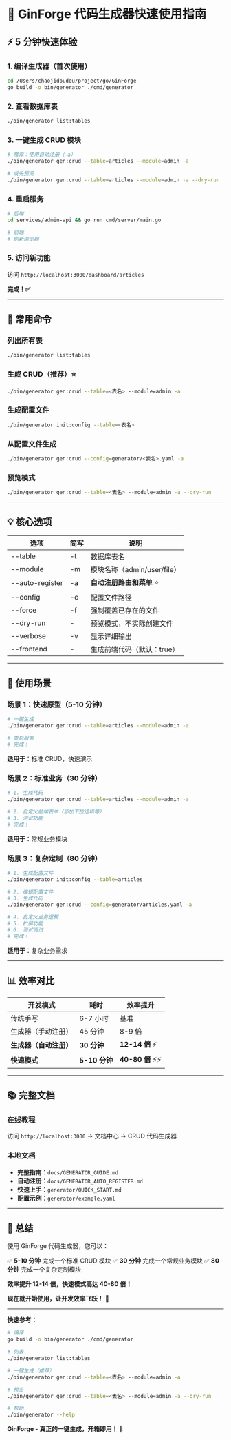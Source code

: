 # 🚀 GinForge 代码生成器快速使用指南

## ⚡ 5 分钟快速体验

### 1. 编译生成器（首次使用）

```bash
cd /Users/chaojidoudou/project/go/GinForge
go build -o bin/generator ./cmd/generator
```

### 2. 查看数据库表

```bash
./bin/generator list:tables
```

### 3. 一键生成 CRUD 模块

```bash
# 推荐：使用自动注册（-a）
./bin/generator gen:crud --table=articles --module=admin -a

# 或先预览
./bin/generator gen:crud --table=articles --module=admin -a --dry-run
```

### 4. 重启服务

```bash
# 后端
cd services/admin-api && go run cmd/server/main.go

# 前端
# 刷新浏览器
```

### 5. 访问新功能

访问 `http://localhost:3000/dashboard/articles`

**完成！✅**

---

## 📖 常用命令

### 列出所有表

```bash
./bin/generator list:tables
```

### 生成 CRUD（推荐）⭐

```bash
./bin/generator gen:crud --table=<表名> --module=admin -a
```

### 生成配置文件

```bash
./bin/generator init:config --table=<表名>
```

### 从配置文件生成

```bash
./bin/generator gen:crud --config=generator/<表名>.yaml -a
```

### 预览模式

```bash
./bin/generator gen:crud --table=<表名> --module=admin -a --dry-run
```

---

## 💡 核心选项

| 选项 | 简写 | 说明 |
|------|------|------|
| --table | -t | 数据库表名 |
| --module | -m | 模块名称（admin/user/file） |
| --auto-register | -a | **自动注册路由和菜单** ⭐ |
| --config | -c | 配置文件路径 |
| --force | -f | 强制覆盖已存在的文件 |
| --dry-run | - | 预览模式，不实际创建文件 |
| --verbose | -v | 显示详细输出 |
| --frontend | - | 生成前端代码（默认：true） |

---

## 🎯 使用场景

### 场景 1：快速原型（5-10 分钟）

```bash
# 一键生成
./bin/generator gen:crud --table=articles --module=admin -a

# 重启服务
# 完成！
```

**适用于**：标准 CRUD，快速演示

### 场景 2：标准业务（30 分钟）

```bash
# 1. 生成代码
./bin/generator gen:crud --table=articles --module=admin -a

# 2. 自定义前端表单（添加下拉选项等）
# 3. 测试功能
# 完成！
```

**适用于**：常规业务模块

### 场景 3：复杂定制（80 分钟）

```bash
# 1. 生成配置文件
./bin/generator init:config --table=articles

# 2. 编辑配置文件
# 3. 生成代码
./bin/generator gen:crud --config=generator/articles.yaml -a

# 4. 自定义业务逻辑
# 5. 扩展功能
# 6. 测试调试
# 完成！
```

**适用于**：复杂业务需求

---

## 📊 效率对比

| 开发模式 | 耗时 | 效率提升 |
|---------|------|---------|
| 传统手写 | 6-7 小时 | 基准 |
| 生成器（手动注册） | 45 分钟 | 8-9 倍 |
| **生成器（自动注册）** | **30 分钟** | **12-14 倍** ⚡ |
| **快速模式** | **5-10 分钟** | **40-80 倍** ⚡⚡ |

---

## 📚 完整文档

### 在线教程

访问 `http://localhost:3000` → 文档中心 → CRUD 代码生成器

### 本地文档

- **完整指南**：`docs/GENERATOR_GUIDE.md`
- **自动注册**：`docs/GENERATOR_AUTO_REGISTER.md`
- **快速上手**：`generator/QUICK_START.md`
- **配置示例**：`generator/example.yaml`

---

## 🎉 总结

使用 GinForge 代码生成器，您可以：

✅ **5-10 分钟** 完成一个标准 CRUD 模块
✅ **30 分钟** 完成一个常规业务模块
✅ **80 分钟** 完成一个复杂定制模块

**效率提升 12-14 倍，快速模式高达 40-80 倍！**

**现在就开始使用，让开发效率飞跃！** 🚀

---

**快速参考**：

```bash
# 编译
go build -o bin/generator ./cmd/generator

# 列表
./bin/generator list:tables

# 一键生成（推荐）
./bin/generator gen:crud --table=<表名> --module=admin -a

# 预览
./bin/generator gen:crud --table=<表名> --module=admin -a --dry-run

# 帮助
./bin/generator --help
```

**GinForge - 真正的一键生成，开箱即用！** 🎊

